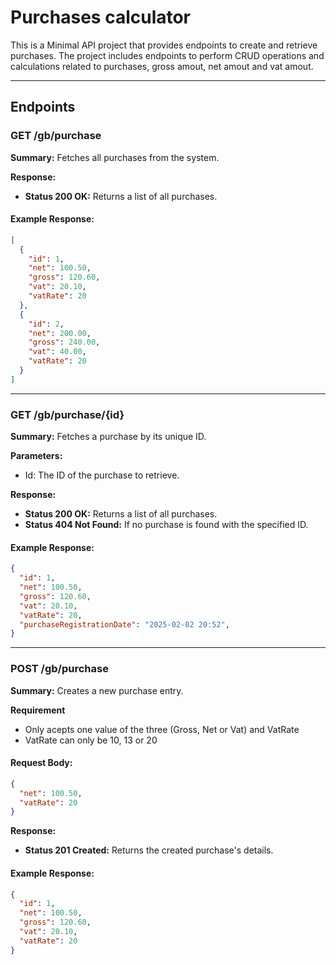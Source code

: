 # Purchases calculator

This is a Minimal API project that provides endpoints to create and retrieve purchases. The project includes endpoints to perform CRUD operations and calculations related to purchases, gross amout, net amout and vat amout.
___

## Endpoints

### GET /gb/purchase

**Summary:**
Fetches all purchases from the system.

**Response:**
- **Status 200 OK:** Returns a list of all purchases.

#### Example Response:

```json
[
  {
    "id": 1,
    "net": 100.50,
    "gross": 120.60,
    "vat": 20.10,
    "vatRate": 20
  },
  {
    "id": 2,
    "net": 200.00,
    "gross": 240.00,
    "vat": 40.00,
    "vatRate": 20
  }
]
```
___

### GET /gb/purchase/{id}
**Summary:**
Fetches a purchase by its unique ID.

**Parameters:**
- Id: The ID of the purchase to retrieve.

**Response:**
- **Status 200 OK:** Returns a list of all purchases.
- **Status 404 Not Found:** If no purchase is found with the specified ID.

#### Example Response:

```json
{
  "id": 1,
  "net": 100.50,
  "gross": 120.60,
  "vat": 20.10,
  "vatRate": 20,
  "purchaseRegistrationDate": "2025-02-02 20:52",
}
```
___

### POST /gb/purchase
**Summary:**
Creates a new purchase entry.

**Requirement**
- Only acepts one value of the three (Gross, Net or Vat) and VatRate
- VatRate can only be 10, 13 or 20

#### Request Body:

```json
{
  "net": 100.50,
  "vatRate": 20
}
```

**Response:**
- **Status 201 Created:** Returns the created purchase's details.

#### Example Response:

```json
{
  "id": 1,
  "net": 100.50,
  "gross": 120.60,
  "vat": 20.10,
  "vatRate": 20
}
```
